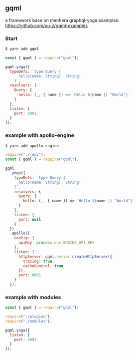## gqml

a framework base on menhera graphql-yoga
examples: https://github.com/uu-z/gqml-examples

### Start

```bash
$ yarn add gqml
```

```js
const { gqml } = require("gqml");

gqml.yoga({
  typeDefs: `type Query {
      hello(name: String): String!
    }`,
  resolvers: {
    Query: {
      hello: (_, { name }) => `Hello ${name || "World"}`
    }
  },
  listen: {
    port: 8001
  }
});
```

### example with apollo-engine

```bash
$ yarn add apollo-engine
```

```js
require("./.env");
const { gqml } = require("gqml");

gqml
  .yoga({
    typeDefs: `type Query {
      hello(name: String): String!
    }`,
    resolvers: {
      Query: {
        hello: (_, { name }) => `Hello ${name || "World"}`
      }
    },
    listen: {
      port: null
    }
  })
  .apollo({
    config: {
      apiKey: process.env.ENGINE_API_KEY
    },
    listen: {
      httpServer: gqml.server.createHttpServer({
        tracing: true,
        cacheControl: true
      }),
      port: 8001
    }
  });
```

### example with modules

```js
const { gqml } = require("gqml");

require("./plugins");
require("./modules");

gqml.yoga({
  listen: {
    port: 8001
  }
});
```
